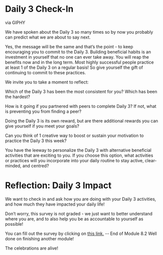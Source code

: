 # Daily 3 Check-In


via GIPHY

We have spoken about the Daily 3 so many times so by now you probably can predict what we are about to say next.

Yes, the message will be the same and that’s the point - to keep encouraging you to commit to the Daily 3.  Building beneficial habits is an investment in yourself that no one can ever take away. You will reap the benefits now and in the long term. Most highly successful people practice at least 1 of the Daily 3 on a regular basis! So give yourself the gift of continuing to commit to these practices.

We invite you to take a moment to reflect:

Which of the Daily 3 has been the most consistent for you? Which has been the hardest?

How is it going if you partnered with peers to complete Daily 3? If not, what is preventing you from finding a peer?

Doing the Daily 3 is its own reward, but are there additional rewards you can give yourself if you meet your goals?

Can you think of 1 creative way to boost or sustain your motivation to practice the Daily 3 this week?

You have the leeway to personalize the Daily 3 with alternative beneficial activities that are exciting to you. If you choose this option, what activities or practices will you incorporate into your daily routine to stay active, clear-minded, and centred?

# Reflection: Daily 3 Impact
We want to check in and ask how you are doing with your Daily 3 activities, and how much they have impacted your daily life!

Don’t worry, this survey is not graded - we just want to better understand where you are, and to also help you be as accountable to yourself as possible!



You can fill out the survey by clicking on [this link.](https://forms.gle/JnrhJ4z2a55yvqj7A)
-- End of Module 8.2
Well done on finishing another module!

The celebrations are alive!
